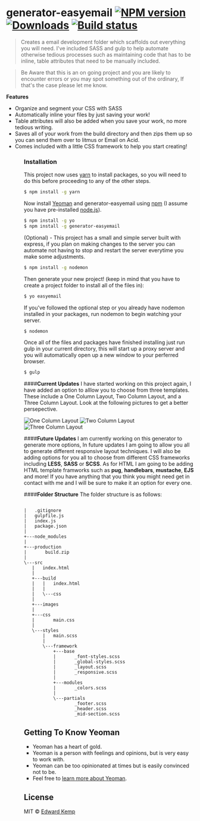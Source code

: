 generator-easyemail [![NPM version][npm-image]][npm-url] [![Downloads][downloads-image]][npm-url] [![Build status][appveyor-image]][appveyor-url]
=========
> Creates a email development folder which scaffolds out everything you will need. I've included SASS and gulp to help automate otherwise tedious processes such as maintaining code that has to be inline, table attributes that need to be manually included.

>Be Aware that this is an on going project and you are likely to encounter errors or you may spot something out of the ordinary, If that's the case please let me know.

**Features**
<ul>
<li>Organize and segment your CSS with SASS</li>
<li>Automatically inline your files by just saving your work! </li>
<li>Table attributes will also be added when you save your work,
   no more tedious writing.
</li>
<li>Saves all of your work from the build directory and then zips
   them up so you can send them over to litmus or Email on Acid.
</li>
<li>Comes included with a little CSS framework to help you start
   creating!
</li>
<ul>

### **Installation**
This project now uses [yarn](https://www.npmjs.com/package/yarn) to install packages, so you will need to do this before proceeding to any of the other steps.
```bash
$ npm install -g yarn
```
Now install [Yeoman](http://yeoman.io) and generator-easyemail using [npm](https://www.npmjs.com/) (I assume you have pre-installed [node.js](https://nodejs.org/)).
```bash
$ npm install -g yo
$ npm install -g generator-easyemail
```
(Optional) - This project has a small and simple server built with express, if you plan on making changes to the server you can automate not having to stop and restart the server everytime you make some adjustments.
```bash
$ npm install -g nodemon
```
Then generate your new project! (keep in mind that you have to create a project folder to install all of the files in):

```bash
$ yo easyemail
```
If you've followed the optional step or you already have nodemon installed in your packages, run nodemon to begin watching your server.
```bash
$ nodemon
```
Once all of the files and packages have finished installing just run gulp in your current directory, this will start up a proxy server and you will automatically open up a new window to your perferred browser.
```bash
$ gulp
```
####**Current Updates**
I have started working on this project again, I have added an option to alllow you to choose from three templates. These include a One Column Layout, Two Column Layout, and a Three Column Layout. Look at the following pictures to get a better persepective.

![One Column Layout](https://lh3.googleusercontent.com/-BYVhLm5LlyQ/WRls1eC_m8I/AAAAAAAAAaw/UozNYKV79bsSTUEq0gGRk4BCxzR9Ft7sgCLcB/s400/one-col.png "one-col.png") ![Two Column Layout](https://lh3.googleusercontent.com/-wUAh25Z-EdQ/WRltVezvNWI/AAAAAAAAAa8/vUzPIdRSeSkzqj1vMGB6ka41OEUdWt4VQCLcB/s400/two-cols.png "two-cols.png") ![Three Column Layout](https://lh3.googleusercontent.com/-M7F-_SLwsU0/WRltguJGjcI/AAAAAAAAAbE/NflVd6aiVmMWz4NzqyimkLINPBhCSjHaQCLcB/s400/three-cols.png "three-cols.png")

####**Future Updates**
I am currently working on this generator to generate more options, In future updates I am going to allow you all to generate different responsive layout techniques. I will also be adding options for you all to choose from different CSS frameworks including **LESS**, **SASS** or **SCSS**. As for HTML I am going to be adding HTML template framworks such as **pug**, **handlebars**,  **mustache**, **EJS** and more!  If you have anything that you think you might need get in contact with me and I will be sure to make it an option for every one.

####**Folder Structure**
The folder structure is as follows:

```

|   .gitignore
|   gulpfile.js
|   index.js
|   package.json
|   
+---node_modules
|  
+---production
|       build.zip
|       
\---src
   |   index.html
   |   
   +---build
   |   |   index.html
   |   |   
   |   \---css
   |
   +---images
   |           
   +---css
   |       main.css
   |       
   \---styles
       |   main.scss
       |   
       \---framework
           +---base
           |       _font-styles.scss
           |       _global-styles.scss
           |       _layout.scss
           |       _responsive.scss
           |       
           +---modules
           |       _colors.scss
           |       
           \---partials
                   _footer.scss
                   _header.scss
                   _mid-section.scss

```


## Getting To Know Yeoman

* Yeoman has a heart of gold.
* Yeoman is a person with feelings and opinions, but is very easy to work with.
* Yeoman can be too opinionated at times but is easily convinced not to be.
* Feel free to [learn more about Yeoman](http://yeoman.io/).

## License

MIT © [Edward Kemp]()


[npm-url]: https://npmjs.org/package/generator-easyemail
[downloads-image]: http://img.shields.io/npm/dm/generator-easyemail.svg
[npm-image]: http://img.shields.io/npm/v/generator-easyemail.svg
[appveyor-image]:https://ci.appveyor.com/api/projects/status/bsu9w9ar8pboc2nj?svg=true
[appveyor-url]:https://ci.appveyor.com/project/Steadyx/Email-Generator
